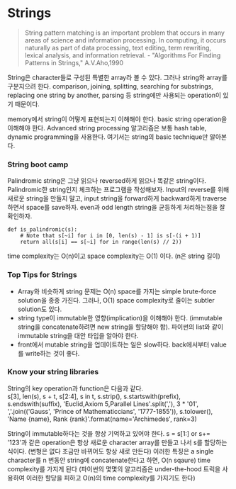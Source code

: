 # Strings

> String pattern matching is an important problem that occurs in many areas of science and information processing. In computing, it occurs naturally as part of data processing, text editing, term rewriting, lexical analysis, and information retrieval. - "Algorithms For Finding Patterns in Strings," A.V.Aho,1990

String은 character들로 구성된 특별한 array라 볼 수 있다. 그러나 string와 array를 구분지으려 한다. comparison, joining, splitting, searching for substrings, replacing one string by another, parsing 등 string에만 사용되는 operation이 있기 때문이다.

memory에서 string이 어떻게 표현되는지 이해해야 한다. basic string operation을 이해해야 한다. Advanced string processing 알고리즘은 보통 hash table, dynamic programming을 사용한다. 여기서는 string의 basic technique만 알아본다.

### String boot camp

Palindromic string은 그냥 읽으나 reversed하게 읽으나 똑같은 string이다. Palindromic한 string인지 체크하는 프로그램을 작성해보자. Input의 reverse를 위해 새로운 string을 만들지 말고, input string을 forward하게 backward하게 traverse하면서 space를 save하자. even과 odd length string을 균등하게 처리하는점을 잘 확인하자. 

```
def is_palindromic(s):
    # Note that s[~i] for i in [0, len(s) - 1] is s[-(i + 1)]
    return all(s[i] == s[~i] for in range(len(s) // 2))
```

time complexity는 O(n)이고 space complexity는 O(1) 이다. (n은 string 길이)

### Top Tips for Strings

* Array와 비슷하게 string 문제는 O(n) space를 가지는 simple brute-force solution을 종종 가진다. 그러나, O(1) space complexity로 줄이는 subtler solution도 있다.
* string type이 immutable한 영향(implication)을 이해해야 한다. (immutable string을 concatenate하려면 new string을 할당해야 함). 파이썬의 list와 같이 immutable string을 대안 타입을 알아야 한다.
* front에서 mutable string을 업데이트하는 일은 slow하다. back에서부터 value를 write하는 것이 좋다.

### Know your string libraries

String의 key operation과 function은 다음과 같다. <br>
s[3], len(s), s + t, s[2:4], s in t, s.strip(), s.startswith(prefix), s.endswith(suffix), 'Euclid,Axiom 5,Parallel Lines'.split(','), 3 * '01', ','.join(('Gauss', 'Prince of Mathematiccians', '1777-1855')), s.tolower(), 'Name {name}, Rank {rank}'.format(name='Archimedes', rank=3)

String이 immutable하다는 것을 항상 기억하고 있어야 한다. s = s[1:] or s+= '123'과 같은 operation은 항상 새로운 character array를 만들고 나서 s를 할당하는 식이다. (변형은 없다 조금만 바뀌어도 항상 새로 만든다) 이러한 특징은 a single character를 n 번동안 string에 concatenate한다고 하면, O(n sqaure) time complexity를 가지게 된다 (파이썬의 몇몇의 알고리즘은 under-the-hood 트릭을 사용하여 이러한 할당을 피하고 O(n)의 time complexity를 가지기도 한다)




